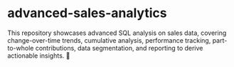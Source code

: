 # advanced-sales-analytics
This repository showcases advanced SQL analysis on sales data, covering change-over-time trends, cumulative analysis, performance tracking, part-to-whole contributions, data segmentation, and reporting to derive actionable insights. 🚀
